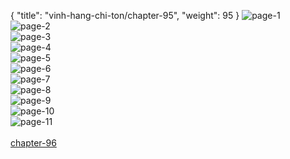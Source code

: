 { "title": "vinh-hang-chi-ton/chapter-95", "weight": 95 }
<img src="vinh-hang-chi-ton_0095_01-bec7772d8d67a28ec70da95715852ded.webp" alt="page-1" origin="https://1.bp.blogspot.com/-xzAIDOjuNs0/WxIQMYxfB-I/AAAAAAAAA08/-_o4AhrZ6x4ZaRgxqWHdmHsMW8CJsBO5QCLcBGAs/s0/1.jpg"><br/>
<img src="vinh-hang-chi-ton_0095_02-6b1083c0668ef793a9abac07861b603b.webp" alt="page-2" origin="https://1.bp.blogspot.com/-5DsjdW5YL8Y/WxIQNM2URJI/AAAAAAAAA1A/gYgGe6YzHPcpOMP-y1Rt75XmGWIlaKjdQCLcBGAs/s0/2.jpg"><br/>
<img src="vinh-hang-chi-ton_0095_03-93a9559361e1d793ad3ffcae5d5029ad.webp" alt="page-3" origin="https://1.bp.blogspot.com/-qYu9-8Zj6tg/WxIQNeySW0I/AAAAAAAAA1E/T37thZVocW0isT3_tYOr6my8XkNjSeqPwCLcBGAs/s0/3.jpg"><br/>
<img src="vinh-hang-chi-ton_0095_04-0e4087f1402435666fa16bd25cacfe47.webp" alt="page-4" origin="https://1.bp.blogspot.com/-j6-y6jH2vuw/WxIQNmgxR9I/AAAAAAAAA1I/9CUlTFDr1csA6dFrmju--vrUGHxaRyrhgCLcBGAs/s0/4.jpg"><br/>
<img src="vinh-hang-chi-ton_0095_05-56632a561139a9c927adddea3a6b2b8f.webp" alt="page-5" origin="https://1.bp.blogspot.com/-Jx1ea1LNmy8/WxIQOPJGm0I/AAAAAAAAA1M/OXClTouQRyk_kp66-RxieRwSS5F53qTtACLcBGAs/s0/5.jpg"><br/>
<img src="vinh-hang-chi-ton_0095_06-db30d8c804ec98a989852faf42100e43.webp" alt="page-6" origin="https://1.bp.blogspot.com/-q6vQi_Uyn4s/WxIQODMNauI/AAAAAAAAA1Q/IwQReGMw86Y9K4l0YMT3FMLhXsu9G7wKACLcBGAs/s0/6.jpg"><br/>
<img src="vinh-hang-chi-ton_0095_07-19662aa59c0d535e64b913f4502cac07.webp" alt="page-7" origin="https://1.bp.blogspot.com/-n5NmlK39OI8/WxIQOOouXvI/AAAAAAAAA1U/08pRUAOw7xojOA28xXb8SHJdiMs9-FK_gCLcBGAs/s0/7.jpg"><br/>
<img src="vinh-hang-chi-ton_0095_08-e14346274d48f9d59898bbcbeafc98c1.webp" alt="page-8" origin="https://1.bp.blogspot.com/-PNr9hDoARqA/WxIQPYuS7ZI/AAAAAAAAA1Y/TNy_dlaJmJsXTRBqNO9md4ls7B0g_ICAACLcBGAs/s0/8.jpg"><br/>
<img src="vinh-hang-chi-ton_0095_09-0a218419fea252d3ff90ad2a425d1196.webp" alt="page-9" origin="https://1.bp.blogspot.com/-L7yOOvkkvzY/WxIQPpQtErI/AAAAAAAAA1c/thWW6BtqOy0FwAT0fL40PrVlrDzghpriQCLcBGAs/s0/9.jpg"><br/>
<img src="vinh-hang-chi-ton_0095_10-c9e337170daa6e3e954011907bd784c9.webp" alt="page-10" origin="https://1.bp.blogspot.com/-OjqFak13geM/WxIQMd8s3OI/AAAAAAAAA04/lK_JCpYQjkkkXBLiMZB6g-oQCVqYKPUrACLcBGAs/s0/10.jpg"><br/>
<img src="vinh-hang-chi-ton_0095_11-850x1190-48f9ed20268f6ef515c115bfac532dcb.webp" alt="page-11" origin="https://1.bp.blogspot.com/-bTGe_LwTQH4/WxIQMN-SafI/AAAAAAAAA00/DinMvqDgzc4FGIbonvbapwlS9iKEuTkLACLcBGAs/s0/11.jpg"><br/>
<br/><a class="nextchap" href="/vinh-hang-chi-ton/chapter-96">chapter-96</a>

